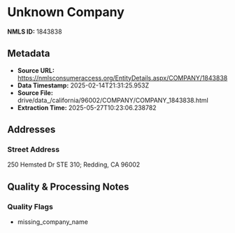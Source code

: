 # Unknown Company

**NMLS ID:** 1843838

## Metadata
- **Source URL:** https://nmlsconsumeraccess.org/EntityDetails.aspx/COMPANY/1843838
- **Data Timestamp:** 2025-02-14T21:31:25.953Z
- **Source File:** drive/data_/california/96002/COMPANY/COMPANY_1843838.html
- **Extraction Time:** 2025-05-27T10:23:06.238782

## Addresses
### Street Address
250 Hemsted Dr STE 310; Redding, CA 96002

## Quality & Processing Notes
### Quality Flags
- missing_company_name
